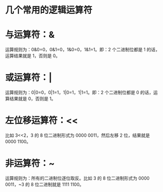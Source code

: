 几个常用的逻辑运算符
================

# 与运算符：&
运算规则为：0&0=0，0&1=0，1&0=0，1&1=1。即：2 个二进制位都是 1 的话，运算结果就是 1，否则是 0。

# 或运算符：|
运算规则为：0|0=0，0|1=1，1|0=1，1|1=1。即：2 个二进制位都是 0 的话，运算结果就是 0，否则是 1。

# 左位移运算符：<<
比如 3<<2，3 的 8 位二进制形式为 0000 0011，然后左移 2 位，结果就是 0000 1100。

# 非运算符：~
运算规则为：所有的二进制位逐位取反。比如 3 的 8 位二进制形式为 0000 0011，~3 的 8 位二进制就是 1111 1100。
